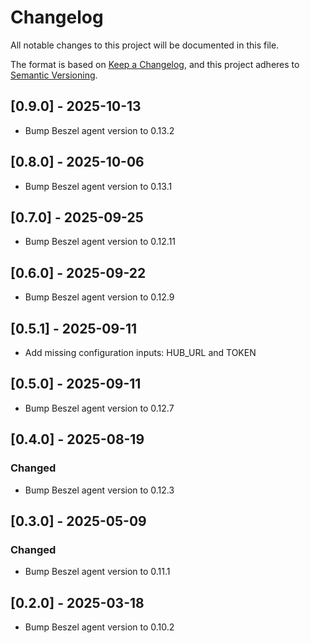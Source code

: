 # Changelog

All notable changes to this project will be documented in this file.

The format is based on [Keep a Changelog](https://keepachangelog.com/en/1.1.0/),
and this project adheres to [Semantic Versioning](https://semver.org/spec/v2.0.0.html).

## [0.9.0] - 2025-10-13

- Bump Beszel agent version to 0.13.2

## [0.8.0] - 2025-10-06

- Bump Beszel agent version to 0.13.1

## [0.7.0] - 2025-09-25

- Bump Beszel agent version to 0.12.11

## [0.6.0] - 2025-09-22

- Bump Beszel agent version to 0.12.9

## [0.5.1] - 2025-09-11

- Add missing configuration inputs: HUB_URL and TOKEN

## [0.5.0] - 2025-09-11

- Bump Beszel agent version to 0.12.7

## [0.4.0] - 2025-08-19

### Changed

- Bump Beszel agent version to 0.12.3

## [0.3.0] - 2025-05-09

### Changed

- Bump Beszel agent version to 0.11.1


## [0.2.0] - 2025-03-18

- Bump Beszel agent version to 0.10.2


